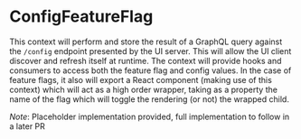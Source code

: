 # ConfigFeatureFlag

This context will perform and store the result of a GraphQL query against the `/config` endpoint presented by the UI server. This will allow the UI client discover and refresh itself at runtime. The context will provide hooks and consumers to access both the feature flag and config values. In the case of feature flags, it also will export a React component (making use of this context) which will act as a high order wrapper, taking as a property the name of the flag which will toggle the rendering (or not) the wrapped child.

_Note_: Placeholder implementation provided, full implementation to follow in a later PR
